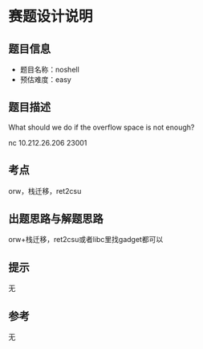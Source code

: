 # 赛题设计说明

## 题目信息

- 题目名称：noshell
- 预估难度：easy

## 题目描述

What should we do if the overflow space is not enough?

nc 10.212.26.206 23001

## 考点

orw，栈迁移，ret2csu

## 出题思路与解题思路

orw+栈迁移，ret2csu或者libc里找gadget都可以

## 提示

无

## 参考

无
